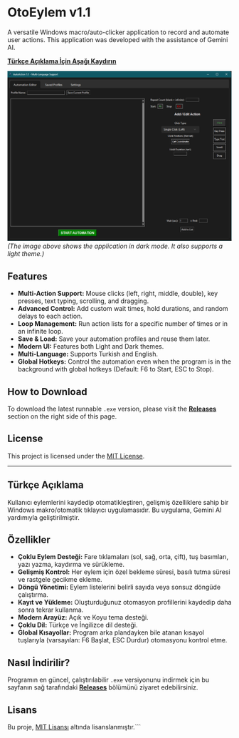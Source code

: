 # OtoEylem v1.1

A versatile Windows macro/auto-clicker application to record and automate user actions. This application was developed with the assistance of Gemini AI.

**[Türkçe Açıklama İçin Aşağı Kaydırın](#türkçe-açıklama)**

![Application Screenshot](./screenshot-dark.png)
*(The image above shows the application in dark mode. It also supports a light theme.)*

## Features

*   **Multi-Action Support:** Mouse clicks (left, right, middle, double), key presses, text typing, scrolling, and dragging.
*   **Advanced Control:** Add custom wait times, hold durations, and random delays to each action.
*   **Loop Management:** Run action lists for a specific number of times or in an infinite loop.
*   **Save & Load:** Save your automation profiles and reuse them later.
*   **Modern UI:** Features both Light and Dark themes.
*   **Multi-Language:** Supports Turkish and English.
*   **Global Hotkeys:** Control the automation even when the program is in the background with global hotkeys (Default: F6 to Start, ESC to Stop).

## How to Download

To download the latest runnable `.exe` version, please visit the **[Releases](link_gelecek)** section on the right side of this page.

## License

This project is licensed under the [MIT License](LICENSE).

---

## Türkçe Açıklama

Kullanıcı eylemlerini kaydedip otomatikleştiren, gelişmiş özelliklere sahip bir Windows makro/otomatik tıklayıcı uygulamasıdır. Bu uygulama, Gemini AI yardımıyla geliştirilmiştir.

## Özellikler

*   **Çoklu Eylem Desteği:** Fare tıklamaları (sol, sağ, orta, çift), tuş basımları, yazı yazma, kaydırma ve sürükleme.
*   **Gelişmiş Kontrol:** Her eylem için özel bekleme süresi, basılı tutma süresi ve rastgele gecikme ekleme.
*   **Döngü Yönetimi:** Eylem listelerini belirli sayıda veya sonsuz döngüde çalıştırma.
*   **Kayıt ve Yükleme:** Oluşturduğunuz otomasyon profillerini kaydedip daha sonra tekrar kullanma.
*   **Modern Arayüz:** Açık ve Koyu tema desteği.
*   **Çoklu Dil:** Türkçe ve İngilizce dil desteği.
*   **Global Kısayollar:** Program arka plandayken bile atanan kısayol tuşlarıyla (varsayılan: F6 Başlat, ESC Durdur) otomasyonu kontrol etme.

## Nasıl İndirilir?

Programın en güncel, çalıştırılabilir `.exe` versiyonunu indirmek için bu sayfanın sağ tarafındaki **[Releases](link/gelecek)** bölümünü ziyaret edebilirsiniz.

## Lisans

Bu proje, [MIT Lisansı](LICENSE) altında lisanslanmıştır.```
